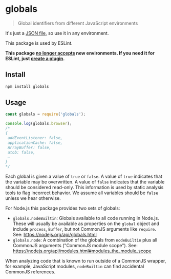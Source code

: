 # globals

> Global identifiers from different JavaScript environments

It's just a [JSON file](globals.json), so use it in any environment.

This package is used by ESLint.

**This package [no longer accepts](https://github.com/sindresorhus/globals/issues/82) new environments. If you need it for ESLint, just [create a plugin](http://eslint.org/docs/developer-guide/working-with-plugins#environments-in-plugins).**

## Install

```sh
npm install globals
```

## Usage

```js
const globals = require('globals');

console.log(globals.browser);
/*
{
 addEventListener: false,
 applicationCache: false,
 ArrayBuffer: false,
 atob: false,
 …
}
*/
```

Each global is given a value of `true` or `false`. A value of `true` indicates that the variable may be overwritten. A value of `false` indicates that the variable should be considered read-only. This information is used by static analysis tools to flag incorrect behavior. We assume all variables should be `false` unless we hear otherwise.

For Node.js this package provides two sets of globals:

- `globals.nodeBuiltin`: Globals available to all code running in Node.js.
 These will usually be available as properties on the `global` object and include `process`, `Buffer`, but not CommonJS arguments like `require`.
 See: <https://nodejs.org/api/globals.html>
- `globals.node`: A combination of the globals from `nodeBuiltin` plus all CommonJS arguments ("CommonJS module scope").
 See: <https://nodejs.org/api/modules.html#modules_the_module_scope>

When analyzing code that is known to run outside of a CommonJS wrapper, for example, JavaScript modules, `nodeBuiltin` can find accidental CommonJS references.
